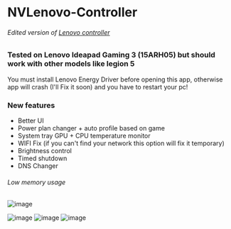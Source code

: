 # NVLenovo-Controller
###### Edited version of [Lenovo controller](https://github.com/ViRb3/LenovoController)

### Tested on Lenovo Ideapad Gaming 3 (15ARH05) but should work with other models like legion 5
You must install Lenovo Energy Driver before opening this app, otherwise app will crash (I'll Fix it soon) and you have to restart your pc!

### New features 
- Better UI 
- Power plan changer + auto profile based on game
- System tray GPU + CPU temperature monitor
- WIFI Fix (if you can't find your network this option will fix it temporary)
- Brightness control 
- Timed shutdown
- DNS Changer

###### Low memory usage 
![image](https://user-images.githubusercontent.com/22070926/135708481-1b3472fc-2c2e-4ea3-927c-b5eedbdb3ffe.png)


![image](https://user-images.githubusercontent.com/22070926/135708521-230cf72c-77e3-4294-b217-d7264d3db578.png)
![image](https://user-images.githubusercontent.com/22070926/135708700-ab384bba-e146-4f14-a792-4cfe588a26e7.png)
![image](https://user-images.githubusercontent.com/22070926/135708993-484c34b8-bb57-4495-bff5-58632c57e733.png)

